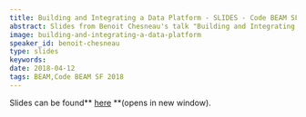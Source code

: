 ```yaml
---
title: Building and Integrating a Data Platform - SLIDES - Code BEAM SF 2018
abstract: Slides from Benoit Chesneau's talk "Building and Integrating a Data Platform" - Code BEAM SF 2018
image: building-and-integrating-a-data-platform
speaker_id: benoit-chesneau
type: slides
keywords: 
date: 2018-04-12
tags: BEAM,Code BEAM SF 2018
---
```

Slides can be found** <a href="/uploads/media/default/0001/01/c2104b9e51cf6e3504eece822c7e3fe26d56061e.pdf" target="_blank">here</a> **(opens in new window).
